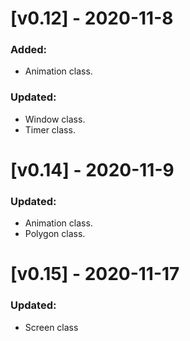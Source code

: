 # [v0.12] - 2020-11-8
### Added:
* Animation class.
### Updated:
* Window class.
* Timer class.
# [v0.14] - 2020-11-9
### Updated:
* Animation class.
* Polygon class.
# [v0.15] - 2020-11-17
### Updated:
* Screen class
